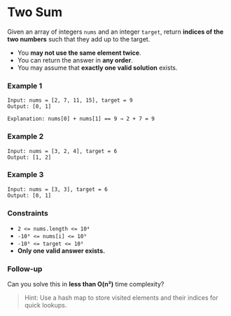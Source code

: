 # Two Sum

Given an array of integers `nums` and an integer `target`, return **indices of the two numbers** such that they add up to the target.

- You **may not use the same element twice**.
- You can return the answer in **any order**.
- You may assume that **exactly one valid solution** exists.

### Example 1

```text
Input: nums = [2, 7, 11, 15], target = 9
Output: [0, 1]

Explanation: nums[0] + nums[1] == 9 → 2 + 7 = 9
```

### Example 2

```text
Input: nums = [3, 2, 4], target = 6
Output: [1, 2]
```

### Example 3

```text
Input: nums = [3, 3], target = 6
Output: [0, 1]
```

### Constraints

- `2 <= nums.length <= 10⁴`
- `-10⁹ <= nums[i] <= 10⁹`
- `-10⁹ <= target <= 10⁹`
- **Only one valid answer exists.**

### Follow-up

Can you solve this in **less than O(n²)** time complexity?

> Hint: Use a hash map to store visited elements and their indices for quick lookups.
